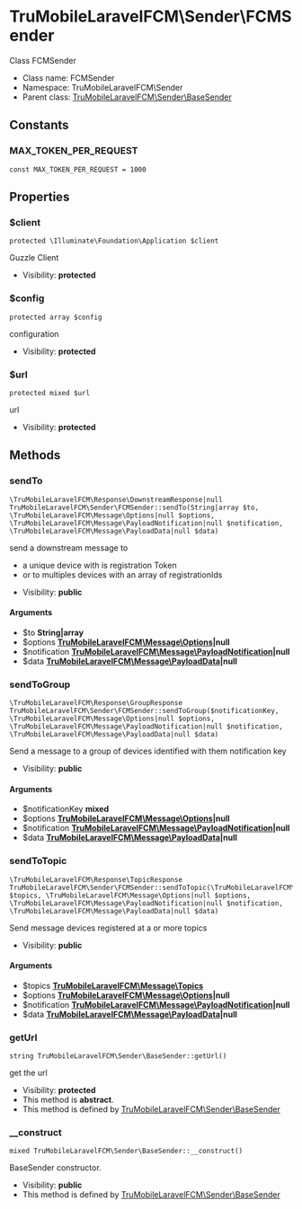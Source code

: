 TruMobileLaravelFCM\Sender\FCMSender
===============

Class FCMSender




* Class name: FCMSender
* Namespace: TruMobileLaravelFCM\Sender
* Parent class: [TruMobileLaravelFCM\Sender\BaseSender](TruMobileLaravelFCM-Sender-BaseSender.md)



Constants
----------


### MAX_TOKEN_PER_REQUEST

    const MAX_TOKEN_PER_REQUEST = 1000





Properties
----------


### $client

    protected \Illuminate\Foundation\Application $client

Guzzle Client



* Visibility: **protected**


### $config

    protected array $config

configuration



* Visibility: **protected**


### $url

    protected mixed $url

url



* Visibility: **protected**


Methods
-------


### sendTo

    \TruMobileLaravelFCM\Response\DownstreamResponse|null TruMobileLaravelFCM\Sender\FCMSender::sendTo(String|array $to, \TruMobileLaravelFCM\Message\Options|null $options, \TruMobileLaravelFCM\Message\PayloadNotification|null $notification, \TruMobileLaravelFCM\Message\PayloadData|null $data)

send a downstream message to

- a unique device with is registration Token
- or to multiples devices with an array of registrationIds

* Visibility: **public**


#### Arguments
* $to **String|array**
* $options **[TruMobileLaravelFCM\Message\Options](TruMobileLaravelFCM-Message-Options.md)|null**
* $notification **[TruMobileLaravelFCM\Message\PayloadNotification](TruMobileLaravelFCM-Message-PayloadNotification.md)|null**
* $data **[TruMobileLaravelFCM\Message\PayloadData](TruMobileLaravelFCM-Message-PayloadData.md)|null**



### sendToGroup

    \TruMobileLaravelFCM\Response\GroupResponse TruMobileLaravelFCM\Sender\FCMSender::sendToGroup($notificationKey, \TruMobileLaravelFCM\Message\Options|null $options, \TruMobileLaravelFCM\Message\PayloadNotification|null $notification, \TruMobileLaravelFCM\Message\PayloadData|null $data)

Send a message to a group of devices identified with them notification key



* Visibility: **public**


#### Arguments
* $notificationKey **mixed**
* $options **[TruMobileLaravelFCM\Message\Options](TruMobileLaravelFCM-Message-Options.md)|null**
* $notification **[TruMobileLaravelFCM\Message\PayloadNotification](TruMobileLaravelFCM-Message-PayloadNotification.md)|null**
* $data **[TruMobileLaravelFCM\Message\PayloadData](TruMobileLaravelFCM-Message-PayloadData.md)|null**



### sendToTopic

    \TruMobileLaravelFCM\Response\TopicResponse TruMobileLaravelFCM\Sender\FCMSender::sendToTopic(\TruMobileLaravelFCM\Message\Topics $topics, \TruMobileLaravelFCM\Message\Options|null $options, \TruMobileLaravelFCM\Message\PayloadNotification|null $notification, \TruMobileLaravelFCM\Message\PayloadData|null $data)

Send message devices registered at a or more topics



* Visibility: **public**


#### Arguments
* $topics **[TruMobileLaravelFCM\Message\Topics](TruMobileLaravelFCM-Message-Topics.md)**
* $options **[TruMobileLaravelFCM\Message\Options](TruMobileLaravelFCM-Message-Options.md)|null**
* $notification **[TruMobileLaravelFCM\Message\PayloadNotification](TruMobileLaravelFCM-Message-PayloadNotification.md)|null**
* $data **[TruMobileLaravelFCM\Message\PayloadData](TruMobileLaravelFCM-Message-PayloadData.md)|null**



### getUrl

    string TruMobileLaravelFCM\Sender\BaseSender::getUrl()

get the url



* Visibility: **protected**
* This method is **abstract**.
* This method is defined by [TruMobileLaravelFCM\Sender\BaseSender](TruMobileLaravelFCM-Sender-BaseSender.md)




### __construct

    mixed TruMobileLaravelFCM\Sender\BaseSender::__construct()

BaseSender constructor.



* Visibility: **public**
* This method is defined by [TruMobileLaravelFCM\Sender\BaseSender](TruMobileLaravelFCM-Sender-BaseSender.md)



